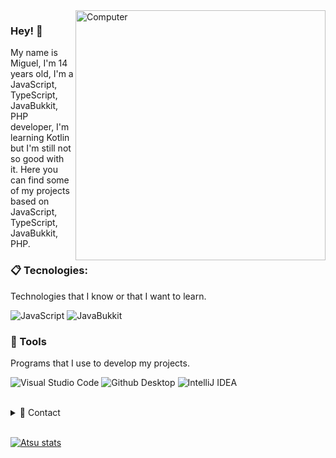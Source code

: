 <img src="https://raw.githubusercontent.com/MicaelliMedeiros/micaellimedeiros/master/image/computer-illustration.png" min-width="400px" max-width="400px" width="400px" align="right" alt="Computer">

### Hey! 👋

My name is Miguel, I'm 14 years old, I'm a JavaScript, TypeScript, JavaBukkit, PHP developer, I'm learning Kotlin but I'm still not so good with it. Here you can find some of my projects based on JavaScript, TypeScript, JavaBukkit, PHP.



### 📋 Tecnologies:
Technologies that I know or that I want to learn.

 ![JavaScript](https://img.shields.io/badge/JavaScript-F7DF1E?style=for-the-badge&logo=javascript&logoColor=black)
  ![JavaBukkit](https://img.shields.io/badge/JavaBukkit-993399?style=for-the-badge&logo=javabukkit&logoColor=purple)  


### 🚀 Tools
Programs that I use to develop my projects.

  ![Visual Studio Code](https://img.shields.io/badge/VSCode-008B8B?style=for-the-badge&logo=visual-studio-code&logoColor=blue)
  ![Github Desktop](https://img.shields.io/badge/GitHub_Desktop-inactive?style=for-the-badge&logo=github&logoColor=black)
  ![IntelliJ IDEA](https://img.shields.io/badge/IntelliJ-ffcbdb?style=for-the-badge&logo=intellij-idea&logoColor=blue)

<br/>

<details>
  <summary>💬 Contact</summary>
   </br>    <img align="left" alt="Discord" target="_blank" width="25px" src="https://raw.githubusercontent.com/anuraghazra/anuraghazra/master/assets/discord-round.svg"/>
  <string>Muzak#7777</string>
  
   </br> <img align="left" alt="Twitter" target="_blank" width="25px" src="https://raw.githubusercontent.com/anuraghazra/anuraghazra/master/assets/twitter.svg"/>
  <string>@Muzak & @MuzakDev</string> </br>
</details> 
  
<br/>

[![Atsu stats](https://github-readme-stats.vercel.app/api?username=brxnokts&layout=compact&theme=tokyonight&hide_title=true&show_icons=true&count_private=true)](https://github.com/muzakdev/)
